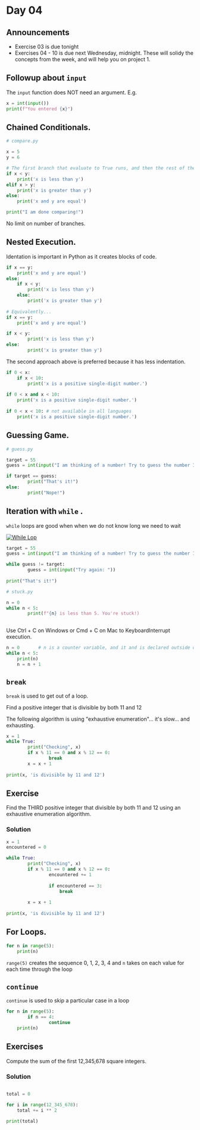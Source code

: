 # Day 04

## Announcements

- Exercise 03 is due tonight
- Exercises 04 - 10 is due next Wednesday, midnight. These will solidy the concepts from the week, and will help you on project 1.

## Followup about `input`

The `input` function does NOT need an argument. E.g.

``` python
x = int(input())
print(f"You entered {x}")
```

## Chained Conditionals.

```python
# compare.py

x = 5
y = 6

# The first branch that evaluate to True runs, and then the rest of the branches are ignored.
if x < y:
    print('x is less than y')
elif x > y:
    print('x is greater than y')
else:
    print('x and y are equal')

print("I am done comparing!")
```

No limit on number of branches.

## Nested Execution.

Identation is important in Python as it creates blocks of code.

```python
if x == y:
    print('x and y are equal')
else:
    if x < y:
        print('x is less than y')
    else:
        print('x is greater than y')
		
# Equivalently... 
if x == y:
    print('x and y are equal')

if x < y:
		print('x is less than y')
else:
		print('x is greater than y')
```

The second approach above is preferred because it has less indentation.

```python
if 0 < x:
    if x < 10:
        print('x is a positive single-digit number.')
 
if 0 < x and x < 10:
    print('x is a positive single-digit number.')
    
if 0 < x < 10: # not available in all languages
    print('x is a positive single-digit number.')
```

## Guessing Game.

```python
# guess.py

target = 55
guess = int(input("I am thinking of a number! Try to guess the number I'm thinking of: "))

if target == guess:
        print("That's it!")
else:
        print("Nope!")
```

## Iteration with `while` .

`while` loops are good when when we do not know long we need to wait

[![While Lop](https://upload.wikimedia.org/wikipedia/commons/4/43/While-loop-diagram.svg)](https://upload.wikimedia.org/wikipedia/commons/4/43/While-loop-diagram.svg)

```python
target = 55
guess = int(input("I am thinking of a number! Try to guess the number I'm thinking of: "))

while guess != target:
        guess = int(input("Try again: "))
        
print("That's it!")
```

```python
# stuck.py

n = 0
while n < 5:
        print(f"{n} is less than 5. You're stuck!)
        
```

Use Ctrl + C on Windows or Cmd + C on Mac to KeyboardInterrupt execution.

```python
n = 0		# n is a counter variable, and it and is declared outside of the loop
while n < 5:
    print(n)
    n = n + 1
```

## `break` 

`break` is used to get out of a loop.

Find a positive integer that is divisible by both 11 and 12

The following algorithm is using "exhaustive enumeration"... it's slow... and exhausting.

``` python
x = 1 
while True:
		print("Checking", x)
		if x % 11 == 0 and x % 12 == 0: 
				break 
		x = x + 1 
		
print(x, 'is divisible by 11 and 12') 
```

## Exercise

Find the THIRD positive integer that divisible by both 11 and 12 using an exhaustive enumeration algorithm.

### Solution

``` python
x = 1
encountered = 0

while True:
		print("Checking", x)
		if x % 11 == 0 and x % 12 == 0: 
				encountered += 1
				
				if encountered == 3:
					break
				
		x = x + 1 
		
print(x, 'is divisible by 11 and 12') 
```

## For Loops.

```python
for n in range(5):
    print(n)
```

`range(5)` creates the sequence 0, 1, 2, 3, 4 and `n` takes on each value for each time through the loop

## `continue`

`continue` is used to skip a particular case in a loop

```python
for n in range(5):
		if n == 4:
				continue
    print(n)
```

## Exercises

Compute the sum of the first 12,345,678 square integers.

### Solution

```python

total = 0

for i in range(12_345_678):
    total += i ** 2

print(total)

```
